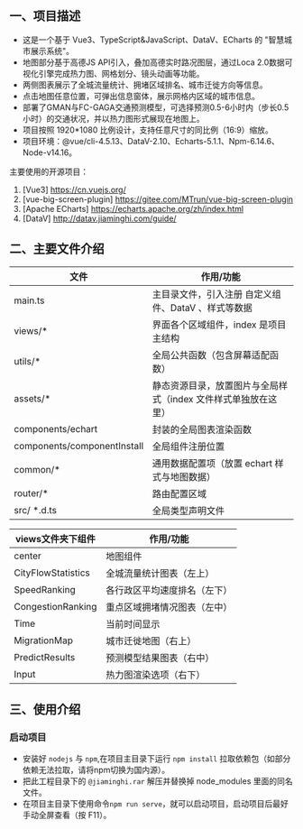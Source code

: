 ## 一、项目描述

- 这是一个基于 Vue3、TypeScript&JavaScript、DataV、ECharts 的 "智慧城市展示系统"。
- 地图部分基于高德JS API引入，叠加高德实时路况图层，通过Loca 2.0数据可视化引擎完成热力图、网格划分、镜头动画等功能。
- 两侧图表展示了全城流量统计、拥堵区域排名、城市迁徙方向等信息。
- 点击地图任意位置，可弹出信息窗体，展示网格内区域的城市信息。
- 部署了GMAN与FC-GAGA交通预测模型，可选择预测0.5-6小时内（步长0.5小时）的交通状况，并以热力图形式展现在地图上。
- 项目按照 1920*1080 比例设计，支持任意尺寸的同比例（16:9）缩放。
- 项目环境：@vue/cli-4.5.13、DataV-2.10、Echarts-5.1.1、Npm-6.14.6、Node-v14.16。

主要使用的开源项目：

1. [Vue3] https://cn.vuejs.org/
2. [vue-big-screen-plugin] https://gitee.com/MTrun/vue-big-screen-plugin
3. [Apache ECharts] https://echarts.apache.org/zh/index.html
4. [DataV] http://datav.jiaminghi.com/guide/

## 二、主要文件介绍

| 文件                          | 作用/功能                              |
| --------------------------- | ---------------------------------- |
| main.ts                     | 主目录文件，引入注册 自定义组件、DataV 、样式等数据      |
| views/*                     | 界面各个区域组件，index 是项目主结构              |
| utils/*                     | 全局公共函数（包含屏幕适配函数）                   |
| assets/*                    | 静态资源目录，放置图片与全局样式（index 文件样式单独放在这里） |
| components/echart           | 封装的全局图表渲染函数                        |
| components/componentInstall | 全局组件注册位置                           |
| common/*                    | 通用数据配置项（放置 echart 样式与地图数据）         |
| router/*                    | 路由配置区域                             |
| src/ *.d.ts                 | 全局类型声明文件                           |

| views文件夹下组件        | 作用/功能          |
| ------------------ | -------------- |
| center             | 地图组件           |
| CityFlowStatistics | 全城流量统计图表（左上）   |
| SpeedRanking       | 各行政区平均速度排名（左下） |
| CongestionRanking  | 重点区域拥堵情况图表（左中） |
| Time               | 当前时间显示         |
| MigrationMap       | 城市迁徙地图（右上）     |
| PredictResults     | 预测模型结果图表（右中）   |
| Input              | 热力图渲染选项（右下）    |

## 三、使用介绍

### 启动项目

- 安装好 `nodejs` 与 `npm`,在项目主目录下运行 `npm install` 拉取依赖包（如部分依赖无法拉取，请将npm切换为国内源）。
- 把此工程目录下的 `@jiaminghi.rar` 解压并替换掉 node_modules 里面的同名文件。
- 在项目主目录下使用命令`npm run serve`，就可以启动项目，启动项目后最好手动全屏查看（按 F11）。
